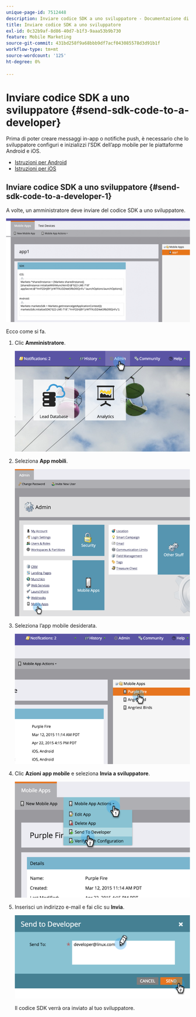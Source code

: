 ```yaml
---
unique-page-id: 7512448
description: Inviare codice SDK a uno sviluppatore - Documentazione di Marketo - Documentazione del prodotto
title: Inviare codice SDK a uno sviluppatore
exl-id: 0c32b9af-8d86-40d7-b1f3-9aaa53b9b730
feature: Mobile Marketing
source-git-commit: 431bd258f9a68bbb9df7acf043085578d3d91b1f
workflow-type: tm+mt
source-wordcount: '125'
ht-degree: 0%

---
```


# Inviare codice SDK a uno sviluppatore {#send-sdk-code-to-a-developer}

Prima di poter creare messaggi in-app o notifiche push, è necessario che lo sviluppatore configuri e inizializzi l’SDK dell’app mobile per le piattaforme Android e iOS.

* [Istruzioni per Android](https://developers.marketo.com/documentation/mobile/installation-instructions-on-android/)
* [Istruzioni per iOS](https://developers.marketo.com/documentation/mobile/installation-instructions-on-ios/)

## Inviare codice SDK a uno sviluppatore {#send-sdk-code-to-a-developer-1}

A volte, un amministratore deve inviare del codice SDK a uno sviluppatore.

![](assets/image2016-3-9-16-3a24-3a14.png)

Ecco come si fa.

1. Clic **Amministratore**.

   ![](assets/image2015-4-22-16-3a12-3a32.png)

1. Seleziona **App mobili**.

   ![](assets/image2015-4-22-16-3a14-3a29.png)

1. Seleziona l’app mobile desiderata.

   ![](assets/image2015-4-22-16-3a33-3a19.png)

1. Clic **Azioni app mobile** e seleziona **Invia a sviluppatore**.

   ![](assets/image2015-4-22-17-3a13-3a30.png)

1. Inserisci un indirizzo e-mail e fai clic su **Invia**.

   ![](assets/image2015-4-22-18-3a51-3a54.png)

   Il codice SDK verrà ora inviato al tuo sviluppatore.
